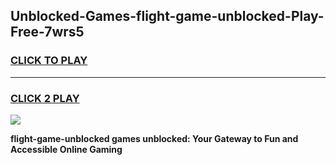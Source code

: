 
## Unblocked-Games-flight-game-unblocked-Play-Free-7wrs5
<h3>
<a href="https://premium76.site?title=flight-game-unblocked&ref=09A">CLICK TO PLAY</a></h3>
<hr>

<h3>
<a href="https://premium76.site?title=flight-game-unblocked&ref=09A">CLICK 2 PLAY</a>
  
</h3>

<a href="https://premium76.site?title=flight-game-unblocked&ref=09A"><img src="https://clearcache.store/games.png"></a>


**flight-game-unblocked games unblocked: Your Gateway to Fun and Accessible Online Gaming**
